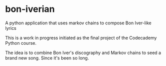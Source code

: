 # bon-iverian
A python application that uses markov chains to compose Bon Iver-like lyrics

This is a work in progress initiated as the final project of the Codecademy Python course.

The idea is to combine Bon Iver's discography and Markov chains to seed a brand new song. Since it's been so long. 
